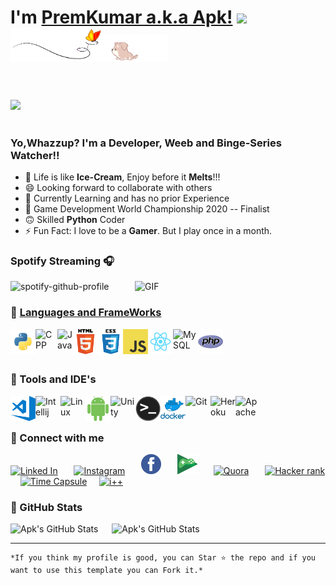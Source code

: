 # I'm [PremKumar a.k.a Apk!](https://github.com/PremApk) <img src="https://github.com/PremApk/PremApk/blob/main/imgs/Hi.gif" width="25px"><img src="butterfly.gif" width=30%><img src="dog.gif" width=20%>
<br><br>
![](https://github.com/PremApk/PremApk/blob/main/header_.png)
<br><br>
### Yo,Whazzup? I'm a Developer, Weeb and Binge-Series Watcher!!

- :icecream: Life is like **Ice-Cream**, Enjoy before it **Melts**!!!
- 😄 Looking forward to collaborate with others
- 🌱 Currently Learning and has no prior Experience
- 🥇 Game Development World Championship 2020 -- Finalist
- :upside_down_face: Skilled **Python** Coder
- ⚡ Fun Fact: I love to be a **Gamer**. But I play once in a month.



### Spotify Streaming 🎧
![spotify-github-profile](https://spotify-github-profile.vercel.app/api/view?uid=31i6kun2dwsyhtfrs3dtexobf5vy&cover_image=true&theme=novatorem) &nbsp; &nbsp; &ensp; &ensp; <img  alt="GIF" height="125px" src="https://media.giphy.com/media/J5B1Y8QZnzXXbLQIBu/giphy.gif" />
<br>

### :dart: <u>Languages and FrameWorks</u> 
<img align="left" alt="Python" width="40px" src="https://raw.githubusercontent.com/github/explore/80688e429a7d4ef2fca1e82350fe8e3517d3494d/topics/python/python.png" />&nbsp;
<img align="left" alt="CPP" width="35px" src="https://github.com/PremApk/PremApk/blob/main/imgs/c.svg" />&nbsp;
<img align="left" alt="Java" width="25px" src="https://github.com/PremApk/PremApk/blob/main/imgs/jee.svg" />&nbsp;
<img align="left" alt="HTML" width="40px" src="https://raw.githubusercontent.com/github/explore/80688e429a7d4ef2fca1e82350fe8e3517d3494d/topics/html/html.png" />&nbsp;
<img align="left" alt="CSS3" width="40px" src="https://raw.githubusercontent.com/github/explore/80688e429a7d4ef2fca1e82350fe8e3517d3494d/topics/css/css.png" />&nbsp;
<img align="left" alt="JavaScript" width="40px" src="https://raw.githubusercontent.com/github/explore/80688e429a7d4ef2fca1e82350fe8e3517d3494d/topics/javascript/javascript.png" />&nbsp;
<img align="left" alt="React" width="40px" src="https://raw.githubusercontent.com/github/explore/80688e429a7d4ef2fca1e82350fe8e3517d3494d/topics/react/react.png" />&nbsp;
<img align="left" alt="MySQL" width="40px" src="https://github.com/PremApk/PremApk/blob/main/imgs/mysql-6.svg" />&nbsp;
<img align="left" alt="PHP" width="40px" src="https://raw.githubusercontent.com/github/explore/80688e429a7d4ef2fca1e82350fe8e3517d3494d/topics/php/php.png" />&nbsp;


<br>

### :mechanical_arm: Tools and IDE's 
<img align="left" alt="Visual Studio Code" width="40px" src="https://raw.githubusercontent.com/github/explore/80688e429a7d4ef2fca1e82350fe8e3517d3494d/topics/visual-studio-code/visual-studio-code.png"/>
<img align="left" alt="Intellij" width="40px" src="https://github.com/PremApk/PremApk/blob/main/imgs/intellij-idea.svg" />
<img align="left" alt="Linux" width="40px" src="https://github.com/PremApk/PremApk/blob/main/imgs/linux.svg" />
<img align="left" alt="Android" width="40px" src="https://raw.githubusercontent.com/github/explore/80688e429a7d4ef2fca1e82350fe8e3517d3494d/topics/android/android.png" />
<img align="left" alt="Unity" width="40px" src="https://github.com/PremApk/PremApk/blob/main/imgs/unity.svg" />
<img align="left" alt="Terminal" width="40px" src="https://raw.githubusercontent.com/github/explore/80688e429a7d4ef2fca1e82350fe8e3517d3494d/topics/terminal/terminal.png" />
<img align="left" alt="Docker" width="40px" src="https://raw.githubusercontent.com/github/explore/80688e429a7d4ef2fca1e82350fe8e3517d3494d/topics/docker/docker.png" />
<img align="left" alt="Git" width="40px" src="https://github.com/PremApk/PremApk/blob/main/imgs/git.svg" />
<img align="left" alt="Heroku" width="40px" src="https://avatars.githubusercontent.com/u/23211?s=200&v=4" />
<img align="left" alt="Apache" width="40px" src="https://github.com/PremApk/PremApk/blob/main/imgs/xampp.svg" />&ensp; &ensp;

<br>
<br>

### :handshake: Connect with me 

[<img height="32" width="32" alt="Linked In" src="https://github.com/PremApk/PremApk/blob/main/imgs/linkedin.svg"/>][linkedin] &ensp; &ensp;
[<img height="32" width="32" alt="Instagram" src="https://github.com/PremApk/PremApk/blob/main/imgs/instagram.svg"/>][insta] &ensp; &ensp;
[<img height="32" width="32" alt="Facebook" src="https://github.com/PremApk/PremApk/blob/main/imgs/facebook.svg"/>][fb] &ensp; &ensp;
[<img height="32" width="32" alt="Play Games" src="https://github.com/PremApk/PremApk/blob/main/imgs/playgames.svg"/>][games] &ensp; &ensp;
[<img height="32" width="32" alt="Quora" src="https://github.com/PremApk/PremApk/blob/main/imgs/quora.svg"/>][quora] &ensp; &ensp;
[<img height="32" width="32" alt="Hacker rank" src="https://github.com/PremApk/PremApk/blob/main/imgs/hackerrank.svg"/>][hackerrank] &nbsp; &nbsp;
[<img height="32" width="32" alt="Time Capsule" src="https://raw.githubusercontent.com/PremApk/PremApk/main/imgs/Logo.ico"/>][timcap] &nbsp; &nbsp;
[<img height="32" width="32" alt="i++" src="https://play-lh.googleusercontent.com/avch9Hr55jBqNa4_BgMS2HMoPV1BiPbx9c2Fj3tRzuigRMn2MrUc8xKe24vRNMmKdw=s180-rw"/>][i++] &nbsp; &nbsp;
<br>

### :love_you_gesture: GitHub Stats 
<p float="left">
<img height="200px" width="400px" alt="Apk's GitHub Stats" src="https://github-readme-stats.vercel.app/api?username=premapk&show_icons=true&hide_border=false&theme=tokyonight"/>&ensp; &ensp;
<img height="200px" width="400px" alt="Apk's GitHub Stats" src="https://github-readme-streak-stats.herokuapp.com/?user=PremApk&theme=tokyonight"/> &ensp;
</p>
<!--
<img src="https://imgur.com/rilHVxA.png"/> 
-->

---
    *If you think my profile is good, you can Star ⭐ the repo and if you want to use this template you can Fork it.*

[linkedin]:https://www.linkedin.com/in/premkumar-arumugam/
[hackerrank]:https://www.hackerrank.com/premapk
[leetcode]:https://leetcode.com/its_apk/
[insta]:https://www.instagram.com/its_apk/
[timcap]:http://timcap.herokuapp.com/
[quora]:https://www.quora.com/profile/PremKumar-68
[i++]:https://play.google.com/store/apps/details?id=com.awesome.i&hl=en
[fb]:https://www.facebook.com/a.premapk/
[games]:https://games.app.goo.gl/gbWYXqqqutN5Jmg9A
